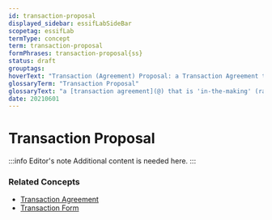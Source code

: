 ```yaml
---
id: transaction-proposal
displayed_sidebar: essifLabSideBar
scopetag: essifLab
termType: concept
term: transaction-proposal
formPhrases: transaction-proposal{ss}
status: draft
grouptags:
hoverText: "Transaction (Agreement) Proposal: a Transaction Agreement that is 'in-the-making' (ranging from an empty document to a document that would be a Transaction Agreement if it were signed by all Participants)."
glossaryTerm: "Transaction Proposal"
glossaryText: "a [transaction agreement](@) that is 'in-the-making' (ranging from an empty document to a document that would be a [transaction agreement](@) if it were signed by all [participant](@))."
date: 20210601
---
```


# Transaction Proposal

:::info Editor's note
Additional content is needed here.
:::

### Related Concepts

- [Transaction Agreement](@)
- [Transaction Form](@)